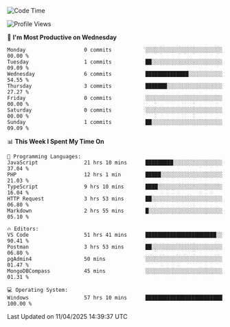 <!--START_SECTION:waka-->
![Code Time](http://img.shields.io/badge/Code%20Time-4%2C614%20hrs%2017%20mins-blue)

![Profile Views](http://img.shields.io/badge/Profile%20Views-8-blue)

📅 **I'm Most Productive on Wednesday** 

```text
Monday                   0 commits           ░░░░░░░░░░░░░░░░░░░░░░░░░   00.00 % 
Tuesday                  1 commits           ██░░░░░░░░░░░░░░░░░░░░░░░   09.09 % 
Wednesday                6 commits           ██████████████░░░░░░░░░░░   54.55 % 
Thursday                 3 commits           ███████░░░░░░░░░░░░░░░░░░   27.27 % 
Friday                   0 commits           ░░░░░░░░░░░░░░░░░░░░░░░░░   00.00 % 
Saturday                 0 commits           ░░░░░░░░░░░░░░░░░░░░░░░░░   00.00 % 
Sunday                   1 commits           ██░░░░░░░░░░░░░░░░░░░░░░░   09.09 % 
```


📊 **This Week I Spent My Time On** 

```text
💬 Programming Languages: 
JavaScript               21 hrs 10 mins      █████████░░░░░░░░░░░░░░░░   37.04 % 
PHP                      12 hrs 1 min        █████░░░░░░░░░░░░░░░░░░░░   21.03 % 
TypeScript               9 hrs 10 mins       ████░░░░░░░░░░░░░░░░░░░░░   16.04 % 
HTTP Request             3 hrs 53 mins       ██░░░░░░░░░░░░░░░░░░░░░░░   06.80 % 
Markdown                 2 hrs 55 mins       █░░░░░░░░░░░░░░░░░░░░░░░░   05.10 % 

🔥 Editors: 
VS Code                  51 hrs 41 mins      ███████████████████████░░   90.41 % 
Postman                  3 hrs 53 mins       ██░░░░░░░░░░░░░░░░░░░░░░░   06.80 % 
pgAdmin4                 50 mins             ░░░░░░░░░░░░░░░░░░░░░░░░░   01.47 % 
MongoDBCompass           45 mins             ░░░░░░░░░░░░░░░░░░░░░░░░░   01.31 % 

💻 Operating System: 
Windows                  57 hrs 10 mins      █████████████████████████   100.00 % 
```


 Last Updated on 11/04/2025 14:39:37 UTC
<!--END_SECTION:waka-->

